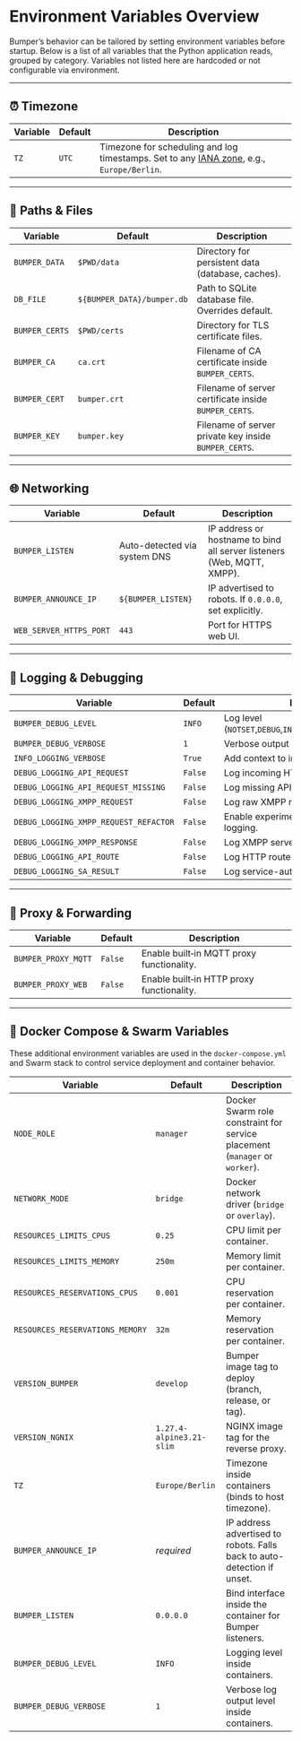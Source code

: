 # Environment Variables Overview

Bumper’s behavior can be tailored by setting environment variables before startup.
Below is a list of all variables that the Python application reads, grouped by category.
Variables not listed here are hardcoded or not configurable via environment.

---

## ⏰ Timezone

| Variable | Default | Description                                                                                                                                              |
| -------- | ------- | -------------------------------------------------------------------------------------------------------------------------------------------------------- |
| `TZ`     | `UTC`   | Timezone for scheduling and log timestamps. Set to any [IANA zone](https://en.wikipedia.org/wiki/List_of_tz_database_time_zones), e.g., `Europe/Berlin`. |

---

## 📁 Paths & Files

| Variable       | Default                    | Description                                           |
| -------------- | -------------------------- | ----------------------------------------------------- |
| `BUMPER_DATA`  | `$PWD/data`                | Directory for persistent data (database, caches).     |
| `DB_FILE`      | `${BUMPER_DATA}/bumper.db` | Path to SQLite database file. Overrides default.      |
| `BUMPER_CERTS` | `$PWD/certs`               | Directory for TLS certificate files.                  |
| `BUMPER_CA`    | `ca.crt`                   | Filename of CA certificate inside `BUMPER_CERTS`.     |
| `BUMPER_CERT`  | `bumper.crt`               | Filename of server certificate inside `BUMPER_CERTS`. |
| `BUMPER_KEY`   | `bumper.key`               | Filename of server private key inside `BUMPER_CERTS`. |

---

## 🌐 Networking

| Variable                | Default                      | Description                                                            |
| ----------------------- | ---------------------------- | ---------------------------------------------------------------------- |
| `BUMPER_LISTEN`         | Auto-detected via system DNS | IP address or hostname to bind all server listeners (Web, MQTT, XMPP). |
| `BUMPER_ANNOUNCE_IP`    | `${BUMPER_LISTEN}`           | IP advertised to robots. If `0.0.0.0`, set explicitly.                 |
| `WEB_SERVER_HTTPS_PORT` | `443`                        | Port for HTTPS web UI.                                                 |

---

## 🚦 Logging & Debugging

| Variable                              | Default | Description                                                       |
| ------------------------------------- | ------- | ----------------------------------------------------------------- |
| `BUMPER_DEBUG_LEVEL`                  | `INFO`  | Log level (`NOTSET`,`DEBUG`,`INFO`,`WARNING`,`ERROR`,`CRITICAL`). |
| `BUMPER_DEBUG_VERBOSE`                | `1`     | Verbose output per log line (integer).                            |
| `INFO_LOGGING_VERBOSE`                | `True`  | Add context to info-level logs.                                   |
| `DEBUG_LOGGING_API_REQUEST`           | `False` | Log incoming HTTP API requests.                                   |
| `DEBUG_LOGGING_API_REQUEST_MISSING`   | `False` | Log missing API parameters/details.                               |
| `DEBUG_LOGGING_XMPP_REQUEST`          | `False` | Log raw XMPP request payloads.                                    |
| `DEBUG_LOGGING_XMPP_REQUEST_REFACTOR` | `False` | Enable experimental XMPP request logging.                         |
| `DEBUG_LOGGING_XMPP_RESPONSE`         | `False` | Log XMPP server responses.                                        |
| `DEBUG_LOGGING_API_ROUTE`             | `False` | Log HTTP route resolution details.                                |
| `DEBUG_LOGGING_SA_RESULT`             | `False` | Log service-autonomy plugin outputs.                              |

---

## 🔗 Proxy & Forwarding

| Variable            | Default | Description                               |
| ------------------- | ------- | ----------------------------------------- |
| `BUMPER_PROXY_MQTT` | `False` | Enable built‑in MQTT proxy functionality. |
| `BUMPER_PROXY_WEB`  | `False` | Enable built‑in HTTP proxy functionality. |

---

## 🚢 Docker Compose & Swarm Variables

These additional environment variables are used in the `docker-compose.yml` and Swarm stack to control service deployment and container behavior.

| Variable                        | Default                  | Description                                                                 |
| ------------------------------- | ------------------------ | --------------------------------------------------------------------------- |
| `NODE_ROLE`                     | `manager`                | Docker Swarm role constraint for service placement (`manager` or `worker`). |
| `NETWORK_MODE`                  | `bridge`                 | Docker network driver (`bridge` or `overlay`).                              |
| `RESOURCES_LIMITS_CPUS`         | `0.25`                   | CPU limit per container.                                                    |
| `RESOURCES_LIMITS_MEMORY`       | `250m`                   | Memory limit per container.                                                 |
| `RESOURCES_RESERVATIONS_CPUS`   | `0.001`                  | CPU reservation per container.                                              |
| `RESOURCES_RESERVATIONS_MEMORY` | `32m`                    | Memory reservation per container.                                           |
| `VERSION_BUMPER`                | `develop`                | Bumper image tag to deploy (branch, release, or tag).                       |
| `VERSION_NGNIX`                 | `1.27.4-alpine3.21-slim` | NGINX image tag for the reverse proxy.                                      |
| `TZ`                            | `Europe/Berlin`          | Timezone inside containers (binds to host timezone).                        |
| `BUMPER_ANNOUNCE_IP`            | _required_               | IP address advertised to robots. Falls back to auto-detection if unset.     |
| `BUMPER_LISTEN`                 | `0.0.0.0`                | Bind interface inside the container for Bumper listeners.                   |
| `BUMPER_DEBUG_LEVEL`            | `INFO`                   | Logging level inside containers.                                            |
| `BUMPER_DEBUG_VERBOSE`          | `1`                      | Verbose log output level inside containers.                                 |
